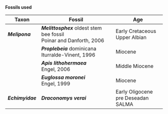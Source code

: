 __Fossils used__

Taxon | Fossil | Age 
------|--------|----
<b>_Melipona_</b> | <b>_Melittosphex_</b> oldest stem bee fossil</br>Poinar and Danforth, 2006 | Early Cretaceous</br>Upper Albian
<span class="tab"> | <b>_Proplebeia_</b> dominicana</br>Iturralde-Vinent, 1996 | Miocene
<span class="tab"> | <b>_Apis lithohermaea_</b></br> Engel, 2006 | Middle Miocene
<span class="tab"> | <b>_Euglossa moronei_</b></br> Engel, 1999 | Miocene
<b>_Echimyidae_</b> | <b>_Draconomys verai_</b></br> | Early Oligocene</br> pre Deseadan SALMA




